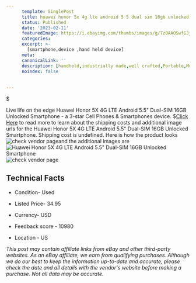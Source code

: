 ```yaml
---
      template: SinglePost
      title: huawei honor 5x 4g lte android 5 5 dual sim 16gb unlocked smartphone
      status: Published
      date: '2023-02-11'
      featuredImage: https://i.ebayimg.com/thumbs/images/g/7z0AAOSwfGJjXHSn/s-l225.jpg
      categories: 
      excerpt: >-
        [smartphone,device ,hand held device]
      meta:
      canonicalLink: ''
      description: [handheld,industrially made,well crafted,Portable,Mobile,Compact,Convenient,Lightweight,Maneuverable,Man-portable,Miniature,Carriable,Hand-held,Light,Holdable,Transportable,Mobile device,Pocket-sized,On-the-go,Wireless,Cordless,Compact size,Convenient size, smartphone,device ,hand held device]
      noindex: false
      
        
---
```

$

Live life on the edge Huawei Honor 5X 4G LTE Android 5.5" Dual-SIM 16GB Unlocked Smartphone - a 3-star Cell Phones & Smartphones device.
$[Click Here](https://www.ebay.com/itm/275527542764?hash=item4026b8a7ec%3Ag%3A7z0AAOSwfGJjXHSn&amdata=enc%3AAQAHAAAA4MUBJfDSKIL%2B9F50lhKKdBeK7VcZ%2BtStrnVBI6kz8KLUdZQd6ZLNzodoldvORlqHCG9bfB8C0DfBi040PFptSyRg8e97dH9plakS0wNQmFZlSlkqVN2%2BpI%2F%2Fy%2FrYGf8d9fQsF0ueOCYVdqCZcR2j%2FmY9SO06eafxLoVhMh8e5ZNclwjQwfrGoDg8jZKCRI%2FnpskM7Nwqg5v82ws6BXOd40%2FNcfhEmynq7J%2F272kV9v8RHoBrAdDEvV4Y54KCg1AcDgrjQYX2qmD%2FaCg5uJL0RK9tde007tdh2xE0B%2F5D5Bnp&mkevt=1&mkcid=1&mkrid=711-53200-19255-0&campid=%253CePNCampaignId%253E&customid=%253CreferenceId%253E&toolid=10049) to read more to learn about the shipping costs and additional image urls for the Huawei Honor 5X 4G LTE Android 5.5" Dual-SIM 16GB Unlocked Smartphone. Shipping cost is undefined. Here is how the product looks ![check vendor page](https://i.ebayimg.com/thumbs/images/g/7z0AAOSwfGJjXHSn/s-l225.jpg)and the additional images are![Huawei Honor 5X 4G LTE Android 5.5" Dual-SIM 16GB Unlocked Smartphone](https://i.ebayimg.com/images/g/7z0AAOSwfGJjXHSn/s-l1600.jpg)![check vendor page](https://origin-galleryplus.ebayimg.com/ws/web/275527542764_2_0_1/225x225.jpg,https://origin-galleryplus.ebayimg.com/ws/web/275527542764_3_0_1/225x225.jpg,https://origin-galleryplus.ebayimg.com/ws/web/275527542764_4_0_1/225x225.jpg,https://origin-galleryplus.ebayimg.com/ws/web/275527542764_5_0_1/225x225.jpg)



 ## Technical Facts 



     
      

 - Condition- Used 


      

 - Listed Price- 34.95 


      

 - Currency- USD 


      

 - Feedback score - 10980 


      

 - Location - US 


      
      

 *_This post may contain affiliate links from eBay and other third-party websites. As an eBay affiliate, we earn from qualifying purchases. Although we do our best to keep the information up-to-date and accurate, please check the date and all details with the vendor's website before making a purchase. Not all data may be accurate._*






